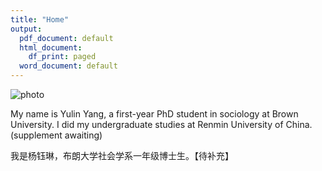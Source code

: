 ```yaml
---
title: "Home"
output:
  pdf_document: default
  html_document:
    df_print: paged
  word_document: default
---
```


![photo](/images/barcelona.png "Me in Barcelona, Spain in 2022 Winter")

My name is Yulin Yang, a first-year PhD student in sociology at Brown University.  I did my undergraduate studies at Renmin University of China.(supplement awaiting)

我是杨钰琳，布朗大学社会学系一年级博士生。【待补充】
